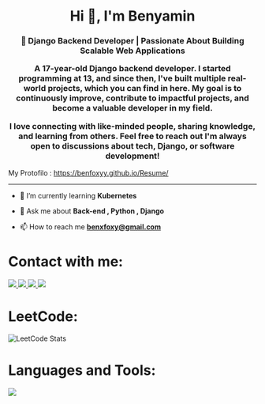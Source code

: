 <h1 align="center">Hi 👋, I'm Benyamin</h1>
<h3 align="center">🚀 Django Backend Developer | Passionate About Building Scalable Web Applications

A 17-year-old Django backend developer. I started programming at 13, and since then, I've built multiple real-world projects, which you can find in here. My goal is to continuously improve, contribute to impactful projects, and become a valuable developer in my field.

I love connecting with like-minded people, sharing knowledge, and learning from others. Feel free to reach out I'm always open to discussions about tech, Django, or software development!</h3>

My Protofilo : https://benfoxyy.github.io/Resume/
<hr>



- 🌱 I’m currently learning **Kubernetes**

- 💬 Ask me about **Back-end , Python , Django**

- 📫 How to reach me **benxfoxy@gmail.com**

<h1 align="left">Contact with me:</h1>
<p align="left">
  <a href="https://www.linkedin.com/in/benyaminmedghalchi/">
    <img src="https://skillicons.dev/icons?i=linkedin" />
  </a>
  <a href="https://twitter.com/benyamin_med">
    <img src="https://skillicons.dev/icons?i=twitter" />
  </a>
  <a href="https://instagram.com/benyfoxy.exe">
    <img src="https://skillicons.dev/icons?i=instagram" />
  </a>
  <a href="https://discord.gg/913067810945638420">
    <img src="https://skillicons.dev/icons?i=discord" />
  </a>
</p>

<h1 align="left">LeetCode:</h1>

![LeetCode Stats](https://leetcard.jacoblin.cool/Benyamin_Medghalchi)

<h1 align="left">Languages and Tools:</h1>
<div>
  <img src="https://skillicons.dev/icons?i=python,django,fastapi,docker,js,jquery,html,css,markdown,git,github,gitlab,linux,redis,postman,nginx">
</div>
